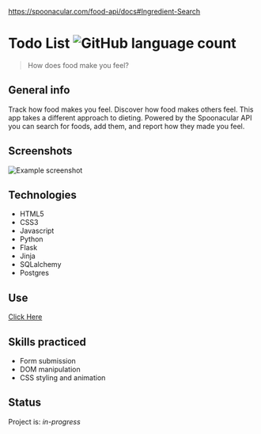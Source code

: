 https://spoonacular.com/food-api/docs#Ingredient-Search



# Todo List ![GitHub language count](https://img.shields.io/github/languages/count/nathanielazevedo/feelapp)
> How does food make you feel?


## General info
Track how food makes you feel. Discover how food makes others feel. This app takes a different approach to dieting. Powered by the Spoonacular API you can search for foods, add them, and report how they made you feel. 

## Screenshots
![Example screenshot](./img/screenshot.png)

## Technologies
* HTML5
* CSS3
* Javascript
* Python
* Flask 
* Jinja
* SQLalchemy
* Postgres


## Use
[Click Here](https://nathanielazevedo.github.io/feelapp)


## Skills practiced
* Form submission
* DOM manipulation
* CSS styling and animation


## Status
Project is: _in-progress_

